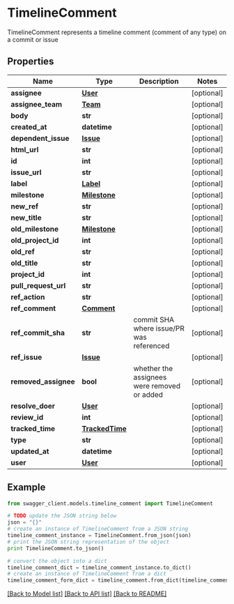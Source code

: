 # TimelineComment

TimelineComment represents a timeline comment (comment of any type) on a commit or issue

## Properties
Name | Type | Description | Notes
------------ | ------------- | ------------- | -------------
**assignee** | [**User**](User.md) |  | [optional] 
**assignee_team** | [**Team**](Team.md) |  | [optional] 
**body** | **str** |  | [optional] 
**created_at** | **datetime** |  | [optional] 
**dependent_issue** | [**Issue**](Issue.md) |  | [optional] 
**html_url** | **str** |  | [optional] 
**id** | **int** |  | [optional] 
**issue_url** | **str** |  | [optional] 
**label** | [**Label**](Label.md) |  | [optional] 
**milestone** | [**Milestone**](Milestone.md) |  | [optional] 
**new_ref** | **str** |  | [optional] 
**new_title** | **str** |  | [optional] 
**old_milestone** | [**Milestone**](Milestone.md) |  | [optional] 
**old_project_id** | **int** |  | [optional] 
**old_ref** | **str** |  | [optional] 
**old_title** | **str** |  | [optional] 
**project_id** | **int** |  | [optional] 
**pull_request_url** | **str** |  | [optional] 
**ref_action** | **str** |  | [optional] 
**ref_comment** | [**Comment**](Comment.md) |  | [optional] 
**ref_commit_sha** | **str** | commit SHA where issue/PR was referenced | [optional] 
**ref_issue** | [**Issue**](Issue.md) |  | [optional] 
**removed_assignee** | **bool** | whether the assignees were removed or added | [optional] 
**resolve_doer** | [**User**](User.md) |  | [optional] 
**review_id** | **int** |  | [optional] 
**tracked_time** | [**TrackedTime**](TrackedTime.md) |  | [optional] 
**type** | **str** |  | [optional] 
**updated_at** | **datetime** |  | [optional] 
**user** | [**User**](User.md) |  | [optional] 

## Example

```python
from swagger_client.models.timeline_comment import TimelineComment

# TODO update the JSON string below
json = "{}"
# create an instance of TimelineComment from a JSON string
timeline_comment_instance = TimelineComment.from_json(json)
# print the JSON string representation of the object
print TimelineComment.to_json()

# convert the object into a dict
timeline_comment_dict = timeline_comment_instance.to_dict()
# create an instance of TimelineComment from a dict
timeline_comment_form_dict = timeline_comment.from_dict(timeline_comment_dict)
```
[[Back to Model list]](../README.md#documentation-for-models) [[Back to API list]](../README.md#documentation-for-api-endpoints) [[Back to README]](../README.md)


